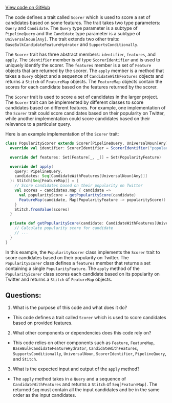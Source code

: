 [View code on GitHub](https://github.com/misbahsy/the-algorithm/product-mixer/core/src/main/scala/com/twitter/product_mixer/core/functional_component/scorer/Scorer.scala)

The code defines a trait called `Scorer` which is used to score a set of candidates based on some features. The trait takes two type parameters: `Query` and `Candidate`. The `Query` type parameter is a subtype of `PipelineQuery` and the `Candidate` type parameter is a subtype of `UniversalNoun[Any]`. The trait extends two other traits: `BaseBulkCandidateFeatureHydrator` and `SupportsConditionally`. 

The `Scorer` trait has three abstract members: `identifier`, `features`, and `apply`. The `identifier` member is of type `ScorerIdentifier` and is used to uniquely identify the scorer. The `features` member is a set of `Feature` objects that are returned by the scorer. The `apply` member is a method that takes a `Query` object and a sequence of `CandidateWithFeatures` objects and returns a `Stitch` of `FeatureMap` objects. The `FeatureMap` objects contain the scores for each candidate based on the features returned by the scorer. 

The `Scorer` trait is used to score a set of candidates in the larger project. The `Scorer` trait can be implemented by different classes to score candidates based on different features. For example, one implementation of the `Scorer` trait could score candidates based on their popularity on Twitter, while another implementation could score candidates based on their relevance to a particular query. 

Here is an example implementation of the `Scorer` trait:

```scala
class PopularityScorer extends Scorer[PipelineQuery, UniversalNoun[Any]] {
  override val identifier: ScorerIdentifier = ScorerIdentifier("popularity")

  override def features: Set[Feature[_, _]] = Set(PopularityFeature)

  override def apply(
    query: PipelineQuery,
    candidates: Seq[CandidateWithFeatures[UniversalNoun[Any]]]
  ): Stitch[Seq[FeatureMap]] = {
    // Score candidates based on their popularity on Twitter
    val scores = candidates.map { candidate =>
      val popularityScore = getPopularityScore(candidate)
      FeatureMap(candidate, Map(PopularityFeature -> popularityScore))
    }
    Stitch.fromValue(scores)
  }

  private def getPopularityScore(candidate: CandidateWithFeatures[UniversalNoun[Any]]): Double = {
    // Calculate popularity score for candidate
    // ...
  }
}
```

In this example, the `PopularityScorer` class implements the `Scorer` trait to score candidates based on their popularity on Twitter. The `PopularityScorer` class defines a `features` member that returns a set containing a single `PopularityFeature`. The `apply` method of the `PopularityScorer` class scores each candidate based on its popularity on Twitter and returns a `Stitch` of `FeatureMap` objects.
## Questions: 
 1. What is the purpose of this code and what does it do?
- This code defines a trait called `Scorer` which is used to score candidates based on provided features.

2. What other components or dependencies does this code rely on?
- This code relies on other components such as `Feature`, `FeatureMap`, `BaseBulkCandidateFeatureHydrator`, `CandidateWithFeatures`, `SupportsConditionally`, `UniversalNoun`, `ScorerIdentifier`, `PipelineQuery`, and `Stitch`.

3. What is the expected input and output of the `apply` method?
- The `apply` method takes in a `Query` and a sequence of `CandidateWithFeatures` and returns a `Stitch` of `Seq[FeatureMap]`. The returned `Seq` must contain all the input candidates and be in the same order as the input candidates.